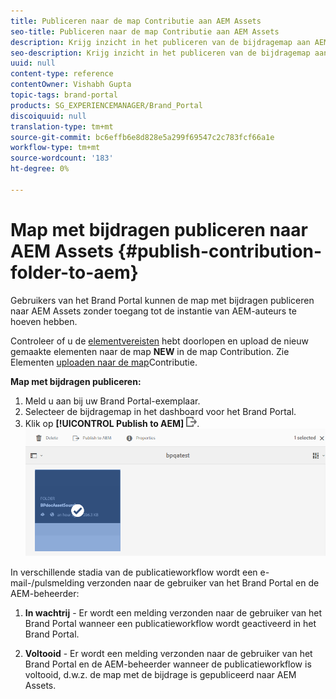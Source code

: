 ```yaml
---
title: Publiceren naar de map Contributie aan AEM Assets
seo-title: Publiceren naar de map Contributie aan AEM Assets
description: Krijg inzicht in het publiceren van de bijdragemap aan AEM Assets in Brand Portal.
seo-description: Krijg inzicht in het publiceren van de bijdragemap aan AEM Assets in Brand Portal.
uuid: null
content-type: reference
contentOwner: Vishabh Gupta
topic-tags: brand-portal
products: SG_EXPERIENCEMANAGER/Brand_Portal
discoiquuid: null
translation-type: tm+mt
source-git-commit: bc6effb6e8d828e5a299f69547c2c783fcf66a1e
workflow-type: tm+mt
source-wordcount: '183'
ht-degree: 0%

---
```



# Map met bijdragen publiceren naar AEM Assets {#publish-contribution-folder-to-aem}

Gebruikers van het Brand Portal kunnen de map met bijdragen publiceren naar AEM Assets zonder toegang tot de instantie van AEM-auteurs te hoeven hebben.

Controleer of u de [elementvereisten](brand-portal-download-asset-requirements.md) hebt doorlopen en upload de nieuw gemaakte elementen naar de map **NEW** in de map Contribution. Zie Elementen [uploaden naar de map](brand-portal-upload-assets-to-contribution-folder.md)Contributie.

**Map met bijdragen publiceren:**

1. Meld u aan bij uw Brand Portal-exemplaar.
1. Selecteer de bijdragemap in het dashboard voor het Brand Portal.
1. Klik op **[!UICONTROL Publish to AEM]** ![](assets/export.png).
   ![](assets/publish-contribution-folder-to-aem.png)

In verschillende stadia van de publicatieworkflow wordt een e-mail-/pulsmelding verzonden naar de gebruiker van het Brand Portal en de AEM-beheerder:
1. **In wachtrij** - Er wordt een melding verzonden naar de gebruiker van het Brand Portal wanneer een publicatieworkflow wordt geactiveerd in het Brand Portal.

1. **Voltooid** - Er wordt een melding verzonden naar de gebruiker van het Brand Portal en de AEM-beheerder wanneer de publicatieworkflow is voltooid, d.w.z. de map met de bijdrage is gepubliceerd naar AEM Assets.


